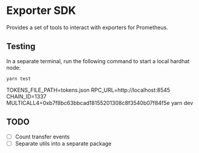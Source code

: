 # Exporter SDK

Provides a set of tools to interact with exporters for Prometheus.

## Testing

In a separate terminal, run the following command to start a local hardhat node:

```
yarn test
```

<!--
`yarn  test` is equivalent to: the following commands:
```
yarn hardhat node
```

And in another terminal, type:

```
yarn hardhat test
``` -->

TOKENS_FILE_PATH=tokens.json RPC_URL=http://localhost:8545 CHAIN_ID=1337 MULTICALL4=0xb7f8bc63bbcad18155201308c8f3540b07f84f5e yarn dev

## TODO

- [ ] Count transfer events
- [ ] Separate utils into a separate package
